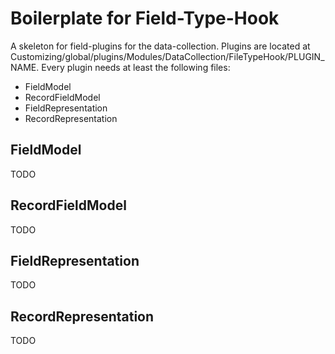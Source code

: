 # Boilerplate for Field-Type-Hook
A skeleton for field-plugins for the data-collection. Plugins are located at Customizing/global/plugins/Modules/DataCollection/FileTypeHook/PLUGIN_NAME.
Every plugin needs at least the following files:

* FieldModel
* RecordFieldModel
* FieldRepresentation
* RecordRepresentation

## FieldModel
TODO

## RecordFieldModel
TODO

## FieldRepresentation
TODO

## RecordRepresentation
TODO